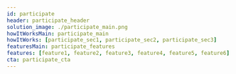 ```yaml
---
id: participate
header: participate_header
solution_image: ./participate_main.png
howItWorksMain: participate_main
howItWorks: [participate_sec1, participate_sec2, participate_sec3]
featuresMain: participate_features
features: [feature1, feature2, feature3, feature4, feature5, feature6]
cta: participate_cta
---
```


<!-- title: participate -->
<!-- howItWorksMain: participate_main
howItWorks: [participate_sec1, participate_sec2, participate_sec3] -->

<!-- header_title: HOW IT WORKS
header_image: ./participate_header.png
header_altImg: participate_header
header_excerpt: Farmers can be compared to Bitcoin Miners because they earn rewards for providing hardware to the networks. The main diﬀerence is that Miners essentially waste their hardware capacity to solve riddles that oﬀer no beneﬁt outside of the Bitcoin ecosystem, Farmers provide capacity in the form of storage, network and compute, that can be used by anyone. -->

<!-- comparisonMain: participate_comparison_main
comparisonSecs:
  [participate_comparison1, participate_comparison2, participate_comparison3] -->
